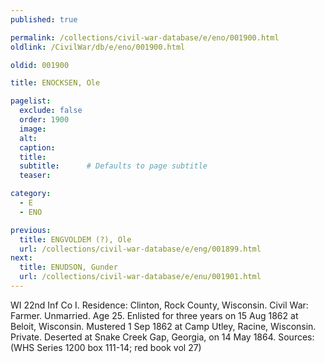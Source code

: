 ```yaml
---
published: true

permalink: /collections/civil-war-database/e/eno/001900.html
oldlink: /CivilWar/db/e/eno/001900.html

oldid: 001900

title: ENOCKSEN, Ole

pagelist:
  exclude: false
  order: 1900
  image: 
  alt:
  caption:
  title:
  subtitle:      # Defaults to page subtitle
  teaser:

category: 
  - E 
  - ENO

previous:
  title: ENGVOLDEM (?), Ole
  url: /collections/civil-war-database/e/eng/001899.html  
next:
  title: ENUDSON, Gunder
  url: /collections/civil-war-database/e/enu/001901.html   
---
```

WI 22nd Inf Co I. Residence: Clinton, Rock County, Wisconsin. Civil War: Farmer. Unmarried. Age 25. Enlisted for three years on 15 Aug 1862 at Beloit, Wisconsin. Mustered 1 Sep 1862 at Camp Utley, Racine, Wisconsin. Private. Deserted at Snake Creek Gap, Georgia, on 14 May 1864. Sources: (WHS Series 1200 box 111-14; red book vol 27)